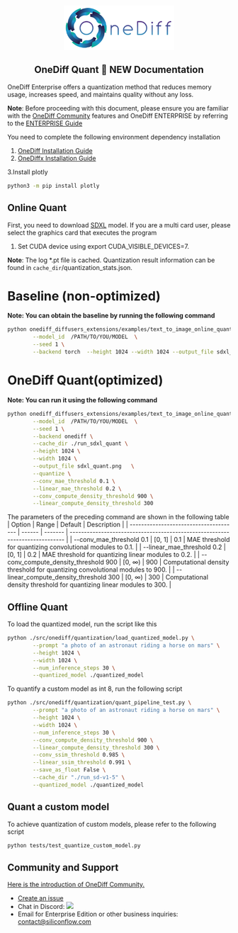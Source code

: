 
<p align="center">
<img src="../../../imgs/onediff_logo.png" height="100">
</p>

## <div align="center">OneDiff Quant 🚀 NEW Documentation</div>
OneDiff Enterprise offers a quantization method that reduces memory usage, increases speed, and maintains quality without any loss.

**Note**: Before proceeding with this document, please ensure you are familiar with the [OneDiff Community](./README.md) features and OneDiff ENTERPRISE  by referring to the  [ENTERPRISE Guide](https://github.com/siliconflow/onediff/blob/main/README_ENTERPRISE.md#install-onediff-enterprise)


You need to complete the following environment dependency installation
1. [OneDiff Installation Guide](https://github.com/siliconflow/onediff/blob/main/README_ENTERPRISE.md#install-onediff-enterprise)
2. [OneDiffx Installation Guide](https://github.com/siliconflow/onediff/tree/main/onediff_diffusers_extensions#install-and-setup)

3.Install plotly 
```bash
python3 -m pip install plotly 
```
## Online Quant

First, you need to download [SDXL](https://huggingface.co/stabilityai/stable-diffusion-xl-base-1.0) model.
If you are a multi card user, please select the graphics card that executes the program
1. Set CUDA device using export CUDA_VISIBLE_DEVICES=7.

**Note**: The log *.pt file is cached. Quantization result information can be found in `cache_dir`/quantization_stats.json.

# Baseline (non-optimized)
**Note: You can obtain the baseline by running the following command**

```bash
python onediff_diffusers_extensions/examples/text_to_image_online_quant.py \
        --model_id  /PATH/TO/YOU/MODEL  \
        --seed 1 \
        --backend torch  --height 1024 --width 1024 --output_file sdxl_torch.png
```


# OneDiff Quant(optimized)

**Note: You can run it using the following command**

```bash
python onediff_diffusers_extensions/examples/text_to_image_online_quant.py \
        --model_id  /PATH/TO/YOU/MODEL  \
        --seed 1 \
        --backend onediff \
        --cache_dir ./run_sdxl_quant \
        --height 1024 \
        --width 1024 \
        --output_file sdxl_quant.png   \
        --quantize \
        --conv_mae_threshold 0.1 \
        --linear_mae_threshold 0.2 \
        --conv_compute_density_threshold 900 \
        --linear_compute_density_threshold 300
```
The parameters of the preceding command are shown in the following table
| Option                                 | Range  | Default | Description                                                                  |
| -------------------------------------- | ------ | ------- | ---------------------------------------------------------------------------- |
| --conv_mae_threshold 0.1               | [0, 1] | 0.1     | MAE threshold for quantizing convolutional modules to 0.1.                   |
| --linear_mae_threshold 0.2             | [0, 1] | 0.2     | MAE threshold for quantizing linear modules to 0.2.                          |
| --conv_compute_density_threshold 900   | [0, ∞) | 900     | Computational density threshold for quantizing convolutional modules to 900. |
| --linear_compute_density_threshold 300 | [0, ∞) | 300     | Computational density threshold for quantizing linear modules to 300.        |

## Offline Quant

To load the quantized model, run the script like this
```bash
python ./src/onediff/quantization/load_quantized_model.py \
        --prompt "a photo of an astronaut riding a horse on mars" \
        --height 1024 \
        --width 1024 \
        --num_inference_steps 30 \
        --quantized_model ./quantized_model
```

To quantify a custom model as int 8, run the following script
```bash
python ./src/onediff/quantization/quant_pipeline_test.py \
        --prompt "a photo of an astronaut riding a horse on mars" \
        --height 1024 \
        --width 1024 \
        --num_inference_steps 30 \
        --conv_compute_density_threshold 900 \
        --linear_compute_density_threshold 300 \
        --conv_ssim_threshold 0.985 \
        --linear_ssim_threshold 0.991 \
        --save_as_float False \
        --cache_dir "./run_sd-v1-5" \
        --quantized_model ./quantized_model 
```

## Quant a custom model

To achieve quantization of custom models, please refer to the following script
```bash
python tests/test_quantize_custom_model.py
```

## Community and Support
[Here is the introduction of OneDiff Community.](https://github.com/siliconflow/onediff/wiki#onediff-community)
- [Create an issue](https://github.com/siliconflow/onediff/issues)
- Chat in Discord: [![](https://dcbadge.vercel.app/api/server/RKJTjZMcPQ?style=plastic)](https://discord.gg/RKJTjZMcPQ)
- Email for Enterprise Edition or other business inquiries: contact@siliconflow.com
